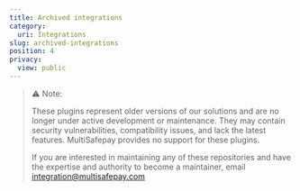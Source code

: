 ```yaml
---
title: Archived integrations
category:
  uri: Integrations
slug: archived-integrations
position: 4
privacy:
  view: public
---
```

> ⚠️ Note:
>
> These plugins represent older versions of our solutions and are no longer under active development or maintenance. They may contain security vulnerabilities, compatibility issues, and lack the latest features. MultiSafepay provides no support for these plugins.
>
> If you are interested in maintaining any of these repositories and have the expertise and authority to become a maintainer, email [integration@multisafepay.com](mailto:integration@multisafepay.com)

<Cards columns={4}>
  <Card title="Craft Commerce" href="/docs/craft-commerce/" icon="https://raw.githubusercontent.com/MultiSafepay/docs/master/static/logo/Integrations/Craft_Commerce.svg" />

  <Card title="Os Commerce" href="/docs/oscommerce/" icon="https://raw.githubusercontent.com/MultiSafepay/docs/master/static/logo/Integrations/OsCommerce.svg" />

  <Card title="Odoo" href="/docs/odoo/" icon="https://raw.githubusercontent.com/MultiSafepay/docs/master/static/logo/Plugins/Odoo.svg" />

  <Card title="ScandiPWA" href="/docs/scandipwa/" icon="https://raw.githubusercontent.com/MultiSafepay/docs/master/static/logo/Plugins/ScandiPWA.svg" />

  <Card title="VirtueMart 3" href="/docs/virtuemart-3/" icon="https://raw.githubusercontent.com/MultiSafepay/docs/master/static/logo/Integrations/VirtueMart.svg" />

  <Card title="Vue Storefront" href="/docs/vue-storefront/" icon="https://raw.githubusercontent.com/MultiSafepay/docs/master/static/logo/Plugins/Vue_Storefront.svg" />

  <Card title="X-Cart" href="/docs/x-cart/" icon="https://raw.githubusercontent.com/MultiSafepay/docs/master/static/logo/Integrations/X-Cart.svg" />

  <Card title="Zen Cart" href="/docs/zen-cart/" icon="https://raw.githubusercontent.com/MultiSafepay/docs/master/static/logo/Integrations/Zen_Cart.svg" />
</Cards>
